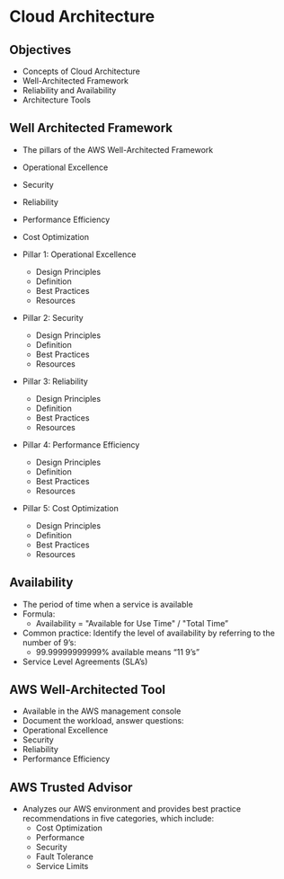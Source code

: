 # Cloud Architecture

## Objectives
- Concepts of Cloud Architecture
- Well-Architected Framework
- Reliability and Availability
- Architecture Tools

## Well Architected Framework
- The pillars of the AWS Well-Architected Framework
 - Operational Excellence
 - Security
 - Reliability
 - Performance Efficiency
 - Cost Optimization

- Pillar 1: Operational Excellence
  - Design Principles
  - Definition
  - Best Practices
  - Resources

- Pillar 2: Security
  - Design Principles
  - Definition
  - Best Practices
  - Resources

- Pillar 3: Reliability
  - Design Principles
  - Definition
  - Best Practices
  - Resources

- Pillar 4: Performance Efficiency
  - Design Principles
  - Definition
  - Best Practices
  - Resources

- Pillar 5: Cost Optimization
  - Design Principles
  - Definition
  - Best Practices
  - Resources

## Availability
- The period of time when a service is available
- Formula:
  - Availability = "Available for Use Time" / "Total Time”
- Common practice: Identify the level of availability by referring to the number of 9’s:
  - 99.99999999999% available means “11 9’s”
- Service Level Agreements (SLA’s)

## AWS Well-Architected Tool
- Available in the AWS management console
- Document the workload, answer questions:
- Operational Excellence
- Security
- Reliability
- Performance Efficiency

## AWS Trusted Advisor
- Analyzes our AWS environment and provides best practice recommendations in five categories, which include:
  - Cost Optimization
  - Performance
  - Security
  - Fault Tolerance
  - Service Limits
